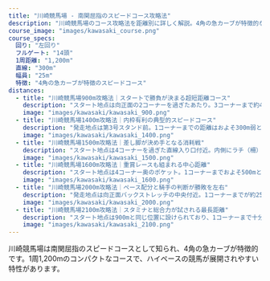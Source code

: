 ```yaml
---
title: "川崎競馬場 - 南関屈指のスピードコース攻略法"
description: "川崎競馬場のコース攻略法を距離別に詳しく解説。4角の急カーブが特徴的なスピードコースの特性、枠順有利不利、各距離の攻略ポイントを分析。"
course_image: "images/kawasaki_course.png"
course_specs:
  回り: "左回り"
  フルゲート: "14頭"
  1周距離: "1,200m"
  直線: "300m"
  幅員: "25m"
  特徴: "4角の急カーブが特徴のスピードコース"
distances:
  - title: "川崎競馬場900m攻略法｜スタートで勝負が決まる超短距離コース"
    description: "スタート地点は向正面の2コーナーを過ぎたあたり。3コーナーまで約400mと直線部分を長く使えるため、枠順による有利不利はほとんどありません。ただし、900mという距離自体が極端に短いため、スタートで出遅れると挽回はほぼ不可能。発馬直後の反応とダッシュ力が、そのまま結果を左右します。このコースは主に2歳夏までの新馬戦で使用されることが多く、若駒にとってはスピード能力を試される舞台。展開の鍵を握るのは「先行力」と「スタートの安定感」であり、短距離戦特有の一瞬の加速力が勝敗を分ける典型的な条件となっています。<br><br><a href=\"/blog/2025-08-16-kawasaki-900m/\" class=\"distance-cta-button\">⚡ 川崎900m完全攻略ガイドを見る →</a>"
    image: "images/kawasaki/kawasaki_900.png"
  - title: "川崎競馬場1400m攻略法｜内枠有利の典型的スピードコース"
    description: "発走地点は第3号スタンド前。1コーナーまでの距離はおよそ300m弱と短いため、内枠からスムーズに先手を取れる馬が圧倒的に有利となります。スタート直後からポジション争いが激しくなるものの、コーナーまでが短いことで流れは早々に落ち着きやすく、ペースが安定しやすいのも特徴です。先行馬に有利な条件が揃っている一方で、差し馬にとっては序盤で位置を下げすぎると巻き返しが難しいコース形態。内枠＋先行力を兼ね備えた馬が軸に適しやすい舞台といえるでしょう。<br><br><a href=\"/blog/2025-08-16-kawasaki-1400m/\" class=\"distance-cta-button\">🏁 川崎1400m完全攻略ガイドを見る →</a>"
    image: "images/kawasaki/kawasaki_1400.png"
  - title: "川崎競馬場1500m攻略法｜差し脚が決め手となる消耗戦"
    description: "スタート地点は4コーナーを過ぎた直線入り口付近。内側にラチ（柵）が設置されていないため、1番枠の馬がスムーズに内へ切れ込むシーンも見られます。1コーナーまでは約400mと適度な距離があり、発馬直後からスピードに乗った状態で最初のコーナーへ突入するため、序盤からハイペースになりやすいのが特徴です。その結果、先行馬にとっては息の入らない展開になりやすく、後半に脚を温存していた差し・追込みタイプが台頭しやすいコース設定。川崎競馬場の中でも「差しが利く距離」として知られ、展開予想ではスピードだけでなく持続力や直線の末脚も重視することが的中のカギとなります。"
    image: "images/kawasaki/kawasaki_1500.png"
  - title: "川崎競馬場1600m攻略法｜重賞レースも組まれる中心距離"
    description: "スタート地点は4コーナー奥のポケット。1コーナーまでおよそ500mと距離が長いため、枠順による有利不利はほとんど見られません。その一方で、スタート後のホームストレッチで早々に隊列が固まりやすく、極端なハイペースにはなりにくいのが特徴です。そのため、1コーナーまでの位置取りがレース全体の流れを大きく左右します。序盤で好位を確保できれば展開的に優位に立ちやすく、逆に出遅れて後方に置かれると挽回が難しい舞台です。川崎競馬場では重賞を含めた主要レースに頻繁に使用される距離であり、馬のスタート力と先行力が勝敗を分ける最重要ポイントとなります。"
    image: "images/kawasaki/kawasaki_1600.png"
  - title: "川崎競馬場2000m攻略法｜ペース配分と騎手の判断が勝敗を左右"
    description: "発走地点は向正面バックストレッチの中央付近。1コーナーまでが約250mと短いため、内枠の馬が圧倒的に有利なコース設定です。特筆すべきは計6回ものコーナーを通過する複雑なレイアウトで、川崎競馬場の中でも特にテクニカルな距離として知られています。序盤から息の入らない展開になることは稀で、スローペースから一気に決着がつくパターンが大半を占めます。そのため、序盤のポジション取りと、直線での瞬発力勝負に持ち込めるかが最重要ポイント。差し・追込みタイプの馬には「いつ動くか」の判断力が厳しく問われ、騎手の技量差がはっきりと結果に現れやすい舞台といえるでしょう。"
    image: "images/kawasaki/kawasaki_2000.png"
  - title: "川崎競馬場2100m攻略法｜スタミナと総合力が試される最長距離"
    description: "スタート地点は900mと同じ位置に設けられており、1コーナーまで十分な距離があるため、枠順による有利不利はほとんど見られません。2000mと同様に6回のコーナーを通過するため、コーナーワークの巧さは依然として重要ですが、より長い距離を走る分「スタミナと総合力の差」が結果に直結しやすい舞台です。展開面ではスローペースになるケースが大半で、先行馬が粘り込む展開が基本線。後方一気の差し切りは難しく、好位を取れる持続力タイプが優勢です。川崎競馬場で組まれる最長距離戦である2100mは、まさに\"総合力勝負\"の条件といえるでしょう。"
    image: "images/kawasaki/kawasaki_2100.png"
---
```


川崎競馬場は南関屈指のスピードコースとして知られ、4角の急カーブが特徴的です。1周1,200mのコンパクトなコースで、ハイペースの競馬が展開されやすい特性があります。